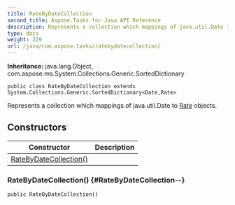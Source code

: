 ```yaml
---
title: RateByDateCollection
second_title: Aspose.Tasks for Java API Reference
description: Represents a collection which mappings of java.util.Date to  objects.
type: docs
weight: 229
url: /java/com.aspose.tasks/ratebydatecollection/
---
```


**Inheritance:**
java.lang.Object, com.aspose.ms.System.Collections.Generic.SortedDictionary
```
public class RateByDateCollection extends System.Collections.Generic.SortedDictionary<Date,Rate>
```

Represents a collection which mappings of java.util.Date to [Rate](../../com.aspose.tasks/rate) objects.
## Constructors

| Constructor | Description |
| --- | --- |
| [RateByDateCollection()](#RateByDateCollection--) |  |
### RateByDateCollection() {#RateByDateCollection--}
```
public RateByDateCollection()
```


